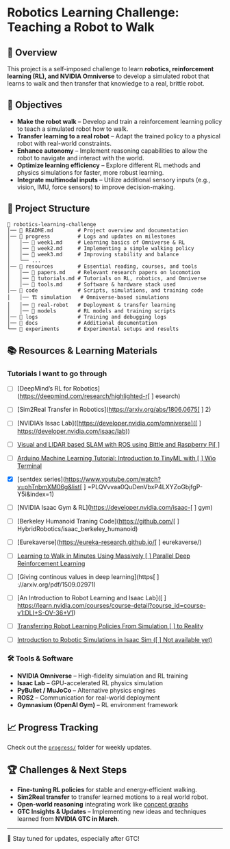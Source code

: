 # Robotics Learning Challenge: Teaching a Robot to Walk

## 🚀 Overview
This project is a self-imposed challenge to learn **robotics, reinforcement learning (RL), and NVIDIA Omniverse** to develop a simulated robot that learns to walk and then transfer that knowledge to a real, brittle robot.

## 🎯 Objectives
- **Make the robot walk** – Develop and train a reinforcement learning policy to teach a simulated robot how to walk.
- **Transfer learning to a real robot** – Adapt the trained policy to a physical robot with real-world constraints.
- **Enhance autonomy** – Implement reasoning capabilities to allow the robot to navigate and interact with the world.
- **Optimize learning efficiency** – Explore different RL methods and physics simulations for faster, more robust learning.
- **Integrate multimodal inputs** – Utilize additional sensory inputs (e.g., vision, IMU, force sensors) to improve decision-making.

## 📂 Project Structure
```
📂 robotics-learning-challenge
│── 📜 README.md        # Project overview and documentation
│── 📂 progress         # Logs and updates on milestones
│   │── 📝 week1.md     # Learning basics of Omniverse & RL
│   │── 📝 week2.md     # Implementing a simple walking policy
│   │── 📝 week3.md     # Improving stability and balance
│   └── ...           
│── 📂 resources        # Essential reading, courses, and tools
│   │── 📄 papers.md    # Relevant research papers on locomotion
│   │── 📄 tutorials.md # Tutorials on RL, robotics, and Omniverse
│   │── 📄 tools.md     # Software & hardware stack used
│── 📂 code             # Scripts, simulations, and training code
│   │── 🏗️ simulation   # Omniverse-based simulations
│   │── 🤖 real-robot   # Deployment & transfer learning
│   │── 🧠 models       # RL models and training scripts
│── 📂 logs             # Training and debugging logs
│── 📂 docs             # Additional documentation
└── 📂 experiments      # Experimental setups and results
```


## 📚 Resources & Learning Materials
### Tutorials I want to go through
- [ ] [DeepMind’s RL for Robotics](https://deepmind.com/research/highlighted-r[ ] esearch)
- [ ] [Sim2Real Transfer in Robotics](https://arxiv.org/abs/1806.0675[ ] 2)
- [ ] [NVIDIA’s Issac Lab]([https://developer.nvidia.com/omniverse]([ ] https://developer.nvidia.com/isaac/lab))
- [ ] [Visual and LIDAR based SLAM with ROS using Bittle and Raspberry Pi[ ] ](https://www.youtube.com/watch?v=uXpQUIF_Jyk&list=PL5efXgSvwk9X8wQuiI_fomlSznZc-jShC)
- [ ] [Arduino Machine Learning Tutorial: Introduction to TinyML with [ ] Wio Terminal](https://www.youtube.com/watch?v=iCmlKyAp8eQ&list=PL5efXgSvwk9UCtJ6JKTyWAccSVfTXSlA3)
- [x] [sentdex series](https://www.youtube.com/watch?v=phTnbmXM06g&list[ ] =PLQVvvaa0QuDenVbxP4LXYZoGbjfgP-Y5i&index=1)
- [ ] [NVIDIA Isaac Gym & RL](https://developer.nvidia.com/isaac-[ ] gym)
- [ ] [Berkeley Humanoid Traning Code](https://github.com/[ ] HybridRobotics/isaac_berkeley_humanoid)
- [ ] [Eurekaverse](https://eureka-research.github.io/[ ] eurekaverse/)
- [ ] [Learning to Walk in Minutes Using Massively [ ] Parallel Deep Reinforcement Learning](https://arxiv.org/pdf/2109.11978)
- [ ] [Giving continous values in deep learning](https[ ] ://arxiv.org/pdf/1509.02971)
- [ ] [An Introduction to Robot Learning and Isaac Lab]([ ] https://learn.nvidia.com/courses/course-detail?course_id=course-v1:DLI+S-OV-36+V1)
- [ ] [Transferring Robot Learning Policies From Simulation [ ] to Reality](https://learn.nvidia.com/courses/course-detail?course_id=course-v1:DLI+S-OV-28+V1)
- [ ] [Introduction to Robotic Simulations in Isaac Sim ([ ] Not available yet)](https://learn.nvidia.com/courses/course-detail?course_id=course-v1:DLI+S-OV-03+V1)



### 🛠️ Tools & Software
- **NVIDIA Omniverse** – High-fidelity simulation and RL training
- **Isaac Lab** – GPU-accelerated RL physics simulation
- **PyBullet / MuJoCo** – Alternative physics engines
- **ROS2** – Communication for real-world deployment
- **Gymnasium (OpenAI Gym)** – RL environment framework

## 📈 Progress Tracking
Check out the [`progress/`](progress) folder for weekly updates.

## 🏆 Challenges & Next Steps
- **Fine-tuning RL policies** for stable and energy-efficient walking.
- **Sim2Real transfer** to transfer learned motions to a real world robot.
- **Open-world reasoning** integrating work like [concept graphs](https://github.com/concept-graphs/concept-graphs/tree/ali-dev?tab=readme-ov-file)
- **GTC Insights & Updates** – Implementing new ideas and techniques learned from **NVIDIA GTC in March**.

---

🚀 Stay tuned for updates, especially after GTC!
